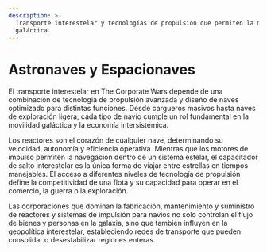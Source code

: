 ```yaml
---
description: >-
  Transporte interestelar y tecnologías de propulsión que permiten la movilidad
  galáctica.
---
```


# Astronaves y Espacionaves

El transporte interestelar en The Corporate Wars depende de una combinación de tecnología de propulsión avanzada y diseño de naves optimizado para distintas funciones. Desde cargueros masivos hasta naves de exploración ligera, cada tipo de navío cumple un rol fundamental en la movilidad galáctica y la economía intersistémica.

Los reactores son el corazón de cualquier nave, determinando su velocidad, autonomía y eficiencia operativa. Mientras que los motores de impulso permiten la navegación dentro de un sistema estelar, el capacitador de salto interestelar es la única forma de viajar entre estrellas en tiempos manejables. El acceso a diferentes niveles de tecnología de propulsión define la competitividad de una flota y su capacidad para operar en el comercio, la guerra o la exploración.

Las corporaciones que dominan la fabricación, mantenimiento y suministro de reactores y sistemas de impulsión para navíos no solo controlan el flujo de bienes y personas en la galaxia, sino que también influyen en la geopolítica interestelar, estableciendo redes de transporte que pueden consolidar o desestabilizar regiones enteras.